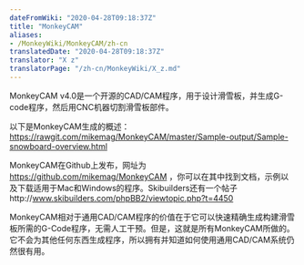 ```yaml
---
dateFromWiki: "2020-04-28T09:18:37Z"
title: "MonkeyCAM"
aliases:
- /MonkeyWiki/MonkeyCAM/zh-cn
translatedDate: "2020-04-28T09:18:37Z"
translator: "X z"
translatorPage: "/zh-cn/MonkeyWiki/X_z.md"
---
```

MonkeyCAM v4.0是一个开源的CAD/CAM程序，用于设计滑雪板，并生成G-code程序，然后用CNC机器切割滑雪板部件。 

以下是MonkeyCAM生成的概述：https://rawgit.com/mikemag/MonkeyCAM/master/Sample-output/Sample-snowboard-overview.html

MonkeyCAM在Github上发布，网址为 
https://github.com/mikemag/MonkeyCAM ，你可以在其中找到文档，示例以及下载适用于Mac和Windows的程序。Skibuilders还有一个帖子http://www.skibuilders.com/phpBB2/viewtopic.php?t=4450

MonkeyCAM相对于通用CAD/CAM程序的价值在于它可以快速精确生成构建滑雪板所需的G-Code程序，无需人工干预。但是，这就是所有MonkeyCAM所做的。它不会为其他任何东西生成程序，所以拥有并知道如何使用通用CAD/CAM系统仍然很有用。



